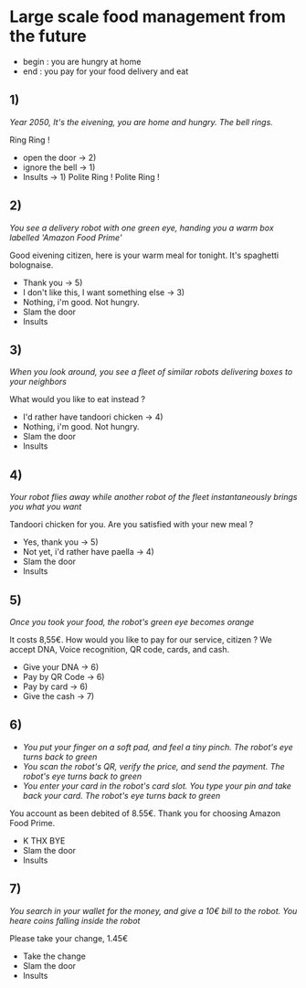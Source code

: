 # Large scale food management from the future
* begin : you are hungry at home
* end : you pay for your food delivery and eat

## 1)
_Year 2050, It's the eivening, you are home and hungry. The bell rings._

Ring Ring !
* open the door -> 2)
* ignore the bell -> 1)
* Insults -> 1) Polite Ring ! Polite Ring !

## 2)
_You see a delivery robot with one green eye, handing you a warm box labelled 'Amazon Food Prime'_

Good eivening citizen, here is your warm meal for tonight. It's spaghetti bolognaise.
* Thank you -> 5)
* I don't like this, I want something else -> 3)
* Nothing, i'm good. Not hungry.
* Slam the door
* Insults

## 3)
_When you look around, you see a fleet of similar robots delivering boxes to your neighbors_

What would you like to eat instead ?
* I'd rather have tandoori chicken -> 4)
* Nothing, i'm good. Not hungry.
* Slam the door
* Insults

## 4)
_Your robot flies away while another robot of the fleet instantaneously brings you what you want_

Tandoori chicken for you. Are you satisfied with your new meal ?
* Yes, thank you -> 5)
* Not yet, i'd rather have paella -> 4)
* Slam the door
* Insults

## 5)
_Once you took your food, the robot's green eye becomes orange_

It costs 8,55€. How would you like to pay for our service, citizen ? We accept DNA, Voice recognition, QR code, cards, and cash.
* Give your DNA -> 6)
* Pay by QR Code -> 6)
* Pay by card -> 6)
* Give the cash -> 7)

## 6)
- _You put your finger on a soft pad, and feel a tiny pinch. The robot's eye turns back to green_
- _You scan the robot's QR, verify the price, and send the payment. The robot's eye turns back to green_
- _You enter your card in the robot's card slot. You type your pin and take back your card. The robot's eye turns back to green_

You account as been debited of 8.55€. Thank you for choosing Amazon Food Prime.
* K THX BYE
* Slam the door
* Insults

## 7)
_You search in your wallet for the money, and give a 10€ bill to the robot. You heare coins falling inside the robot_

Please take your change, 1.45€
* Take the change
* Slam the door
* Insults
